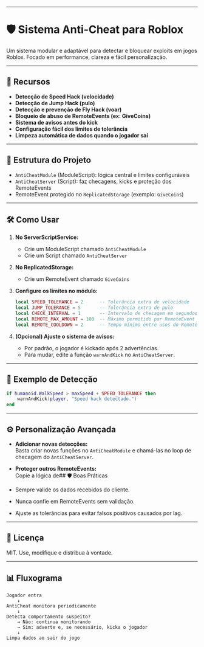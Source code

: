 
---

# 🛡️ Sistema Anti-Cheat para Roblox

Um sistema modular e adaptável para detectar e bloquear exploits em jogos Roblox. Focado em performance, clareza e fácil personalização.

---

## 🚀 Recursos

- **Detecção de Speed Hack (velocidade)**
- **Detecção de Jump Hack (pulo)**
- **Detecção e prevenção de Fly Hack (voar)**
- **Bloqueio de abuso de RemoteEvents (ex: GiveCoins)**
- **Sistema de avisos antes do kick**
- **Configuração fácil dos limites de tolerância**
- **Limpeza automática de dados quando o jogador sai**

---

## 🧩 Estrutura do Projeto

- `AntiCheatModule` (ModuleScript): lógica central e limites configuráveis
- `AntiCheatServer` (Script): faz checagens, kicks e proteção dos RemoteEvents
- RemoteEvent protegido no `ReplicatedStorage` (exemplo: `GiveCoins`)

---

## 🛠️ Como Usar

1. **No ServerScriptService:**
   - Crie um ModuleScript chamado `AntiCheatModule`
   - Crie um Script chamado `AntiCheatServer`

2. **No ReplicatedStorage:**
   - Crie um RemoteEvent chamado `GiveCoins`

3. **Configure os limites no módulo:**
   ```lua
   local SPEED_TOLERANCE = 2      -- Tolerância extra de velocidade
   local JUMP_TOLERANCE = 5       -- Tolerância extra de pulo
   local CHECK_INTERVAL = 1       -- Intervalo de checagem em segundos
   local REMOTE_MAX_AMOUNT = 100  -- Máximo permitido por RemoteEvent
   local REMOTE_COOLDOWN = 2      -- Tempo mínimo entre usos do Remote
   ```

4. **(Opcional) Ajuste o sistema de avisos:**
   - Por padrão, o jogador é kickado após 2 advertências.
   - Para mudar, edite a função `warnAndKick` no `AntiCheatServer`.

---

## 🧪 Exemplo de Detecção

```lua
if humanoid.WalkSpeed > maxSpeed + SPEED_TOLERANCE then
    warnAndKick(player, "Speed hack detectado.")
end
```

---

## ⚙️ Personalização Avançada

- **Adicionar novas detecções:**  
  Basta criar novas funções no `AntiCheatModule` e chamá-las no loop de checagem do `AntiCheatServer`.
- **Proteger outros RemoteEvents:**  
  Copie a lógica de## 🛡️ Boas Práticas

- Sempre valide os dados recebidos do cliente.
- Nunca confie em RemoteEvents sem validação.
- Ajuste as tolerâncias para evitar falsos positivos causados por lag.

---

## 📄 Licença

MIT. Use, modifique e distribua à vontade.

---

## 📊 Fluxograma

```
Jogador entra
    ↓
AntiCheat monitora periodicamente
    ↓
Detecta comportamento suspeito?
    → Não: continua monitorando
    → Sim: adverte e, se necessário, kicka o jogador
    ↓
Limpa dados ao sair do jogo
```